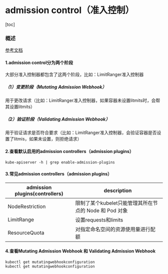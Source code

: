 # admission control（准入控制）

[toc]

### 概述

[参考文档](https://kubernetes.io/docs/reference/access-authn-authz/admission-controllers/)

#### 1.admission control分为两个阶段

大部分准入控制器都包含了这两个阶段，比如：LimitRanger准入控制器

##### （1）变更阶段（Mutating Admission Webhook）
用于更改请求（比如：LimitRanger准入控制器，如果容器未设置litmits时，会帮其设置litmits）

##### （2）验证阶段（Validating Admission Webhook）
用于验证请求是否符合要求（比如：LimitRanger准入控制器，会验证容器是否设置了litmis，如果未设置，则拒绝请求）

#### 2.查看默认启用的admission controllers（admission plugins）
```shell
kube-apiserver -h | grep enable-admission-plugins
```

#### 3.常见admission controllers（admission plugins）

|admission plugins(controllers)|description|
|-|-|
|NodeRestriction|限制了某个kubelet只能管理其所在节点的 Node 和 Pod 对象|
|LimitRange|设置requests和limits|
|ResourceQuota|对指定命名空间的资源使用量进行配额|

#### 4.查看Mutating Admission Webhook 和 Validating Admission Webhook
```shell
kubectl get mutatingwebhookconfiguration
kubectl get mutatingwebhookconfiguration
```
